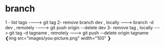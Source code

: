 # branch
1 - list tags ----> git tag
2- remove branch dev , locally ---> branch -d dev , remotely ----> git push origin --delete dev
3- remove tag , locally ---> git tag -d tagname , remotely ---> git push --delete origin tagname
❮img src="images/you-picture.png" width="100" ❯
